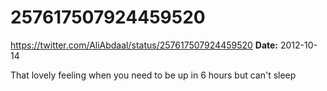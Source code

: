 # 257617507924459520
https://twitter.com/AliAbdaal/status/257617507924459520
**Date:** 2012-10-14

That lovely feeling when you need to be up in 6 hours but can't sleep
